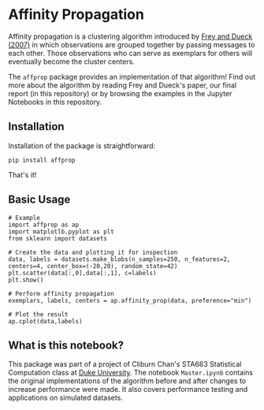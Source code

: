 # Affinity Propagation

Affinity propagation is a clustering algorithm introduced by [Frey and Dueck (2007)](https://science.sciencemag.org/content/315/5814/972) in which observations are grouped together by passing messages to each other. Those observations who can serve as exemplars for others will eventually become the cluster centers.

The `affprop` package provides an implementation of that algorithm! Find out more about the algorithm by reading Frey and Dueck's paper, our final report (in this repository) or by browsing the examples in the Jupyter Notebooks in this repository.

## Installation
Installation of the package is straightforward:
```
pip install affprop
```
That's it!

## Basic Usage
```
# Example
import affprop as ap
import matplotlb.pyplot as plt
from sklearn import datasets

# Create the data and plotting it for inspection
data, labels = datasets.make_blobs(n_samples=250, n_features=2, centers=4, center_box=(-20,20), random_state=42)
plt.scatter(data[:,0],data[:,1], c=labels)
plt.show()

# Perform affinity propagation
exemplars, labels, centers = ap.affinity_prop(data, preference="min")

# Plot the result
ap.cplot(data,labels)

```
## What is this notebook?
This package was part of a project of Cliburn Chan's STA663 Statistical Computation class at [Duke University](https://www.duke.edu). The notebook `Master.ipynb` contains the original implementations of the algorithm before and after changes to increase performance were made. It also covers performance testing and applications on simulated datasets.

